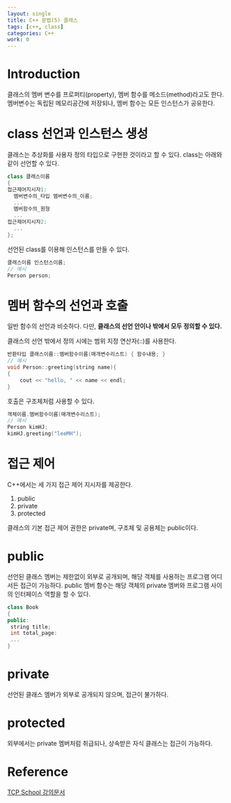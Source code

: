 ```yaml
---
layout: single
title: C++ 문법(5) 클래스
tags: [c++, class]
categories: C++
work: 0
---
```

# Introduction
클래스의 멤버 변수를 프로퍼티(property), 멤버 함수를 메소드(method)라고도 한다.
멤버변수는 독립된 메모리공간에 저장되나, 멤버 함수는 모든 인스턴스가 공유한다.

# class 선언과 인스턴스 생성
클래스는 추상화를 사용자 정의 타입으로 구현한 것이라고 할 수 있다.
class는 아래와 같이 선언할 수 있다.

```cpp
class 클래스이름
{
접근제어지시자1:
  멤버변수의_타입 멤버변수의_이름;
  ...
  멤버함수의_원형
  ...
접근제어지시자2:
  ...
};
```

선언된 class를 이용해 인스턴스를 만들 수 있다.
```cpp
클래스이름 인스턴스이름;
// 예시
Person person;
```
# 멤버 함수의 선언과 호출
일반 함수의 선언과 비슷하다. 다만, **클래스의 선언 안이나 밖에서 모두 정의할 수 있다.**

클래스의 선언 밖에서 정의 시에는 범위 지정 연산자(::)를 사용한다.
```cpp
반환타입 클래스이름::멤버함수이름(매개변수리스트) { 함수내용; }
// 예시
void Person::greeting(string name){
{
    cout << "hello, " << name << endl; 
}
```

호출은 구조체처럼 사용할 수 있다.
```cpp
객체이름.멤버함수이름(매개변수리스트);
// 예시
Person kimHJ;
kimHJ.greeting("leeMH");
```

# 접근 제어
C++에서는 세 가지 접근 제어 지시자를 제공한다.
1. public
2. private
3. protected

클래스의 기본 접근 제어 권한은 private며, 구조체 및 공용체는 public이다.

# public
선언된 클래스 멤버는 제한없이 외부로 공개되며, 해당 객체를 사용하는 프로그램 어디서든 접근이 가능하다.
public 멤버 함수는 해당 객체의 private 멤버와 프로그램 사이의 인터페이스 역할을 할 수 있다. 
```cpp
class Book
{
public:
 string title;
 int total_page:
 ...
}
```
# private 
선언된 클래스 멤버가 외부로 공개되지 않으며, 접근이 불가하다.

# protected
외부에서는 private 멤버처럼 취급되나, 상속받은 자식 클래스는 접근이 가능하다.


# Reference
[TCP School 강의문서](http://www.tcpschool.com/cpp/cpp_class_intro)  



